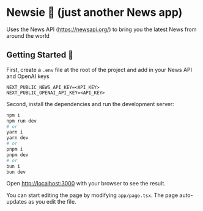 # Newsie 📰 (just another News app)

Uses the News API (https://newsapi.org/) to bring you the latest News from around the world

## Getting Started 🚀

First, create a `.env` file at the root of the project and add in your News API and OpenAI keys
```
NEXT_PUBLIC_NEWS_API_KEY=<API_KEY>
NEXT_PUBLIC_OPENAI_API_KEY=<API_KEY>
```
Second, install the dependencies and run the development server:

```bash
npm i
npm run dev
# or
yarn i
yarn dev
# or
pnpm i
pnpm dev
# or
bun i
bun dev
```

Open [http://localhost:3000](http://localhost:3000) with your browser to see the result.

You can start editing the page by modifying `app/page.tsx`. The page auto-updates as you edit the file.
